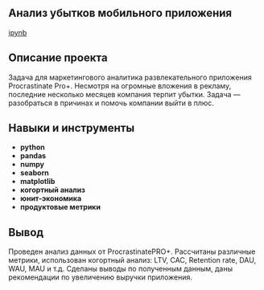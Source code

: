 ## Анализ убытков мобильного приложения  

[ipynb](https://github.com/IlalovRus/Yandex_Practicum/blob/main/%D0%90%D0%BD%D0%B0%D0%BB%D0%B8%D0%B7%20%D1%83%D0%B1%D1%8B%D1%82%D0%BA%D0%BE%D0%B2%20%D0%BF%D1%80%D0%B8%D0%BB%D0%BE%D0%B6%D0%B5%D0%BD%D0%B8%D1%8F%20ProcrastinatePRO%2B/%D0%98%D1%81%D1%81%D0%BB%D0%B5%D0%B4%D0%BE%D0%B2%D0%B0%D0%BD%D0%B8%D0%B5%20%D0%BC%D0%B5%D1%82%D1%80%D0%B8%D0%BA.ipynb)

## Описание проекта

Задача для маркетингового аналитика развлекательного приложения Procrastinate Pro+. Несмотря на огромные вложения в рекламу, последние несколько месяцев компания терпит убытки.  Задача — разобраться в причинах и помочь компании выйти в плюс.

## Навыки и инструменты

- **python**
- **pandas**
- **numpy**
- **seaborn**
- **matplotlib**
- **когортный анализ**
- **юнит-экономика**
- **продуктовые метрики**

## Вывод
Проведен анализ данных от ProcrastinatePRO+. Рассчитаны различные метрики, использован когортный анализ: LTV, CAC, Retention rate, DAU, WAU, MAU и т.д. Сделаны выводы по полученным данным, даны рекомендации по увеличению выручки приложения.
